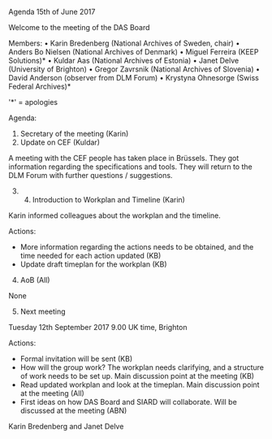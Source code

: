 Agenda 15th of June 2017

Welcome to the meeting of the DAS Board

Members: 
•	Karin Bredenberg (National Archives of Sweden, chair)
•	Anders Bo Nielsen (National Archives of Denmark)
•	Miguel Ferreira (KEEP Solutions)*
•	Kuldar Aas (National Archives of Estonia)
•	Janet Delve (University of Brighton)
•	Gregor Zavrsnik (National Archives of Slovenia)
•	David Anderson (observer from DLM Forum)
•	Krystyna Ohnesorge (Swiss Federal Archives)*

'*' = apologies

Agenda:
1.	Secretary of the meeting (Karin)
2.	Update on CEF (Kuldar)

A meeting with the CEF people has taken place in Brüssels. They got information regarding the specifications and tools. They will return to the DLM Forum with further questions / suggestions.

3. 4.	Introduction to Workplan and Timeline (Karin)

Karin informed colleagues about the workplan and the timeline.

Actions: 
- More information regarding the actions needs to be obtained, and the time needed for each action updated (KB)
- Update draft timeplan for the workplan (KB)

4.	AoB (All)

None

5.	Next meeting

Tuesday 12th September 2017 9.00 UK time, Brighton

Actions: 
- Formal invitation will be sent (KB)
- How will the group work? The workplan needs clarifying, and a structure of work needs to be set up. Main discussion point at the meeting (KB)
- Read updated workplan and look at the timeplan. Main discussion point at the meeting (All)
- First ideas on how DAS Board and SIARD will collaborate. Will be discussed at the meeting (ABN)

Karin Bredenberg and Janet Delve
